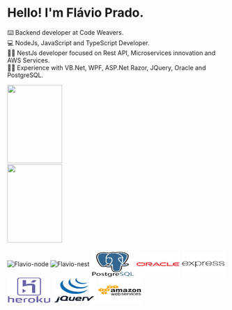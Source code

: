# Hello! I'm Flávio Prado.

   ⌨️ Backend developer at Code Weavers.<br>
   💻 NodeJs, JavaScript and TypeScript Developer.<br>
   👨‍💼 NestJs developer focused on Rest API, Microservices innovation and AWS Services.<br>
   👨‍💻 Experience with VB.Net, WPF, ASP.Net Razor, JQuery, Oracle and PostgreSQL.<br>
    
<div>
  <a href="https://github.com/flaviohsprado">
   <img height="180em" width="50%" src="https://github-readme-stats.vercel.app/api?username=flaviohsprado&show_icons=true&theme=dracula&include_all_commits=true&count_private=true"/>
   <img height="180em" width="50%" src="https://github-readme-stats.vercel.app/api/top-langs/?username=flaviohsprado&layout=compact&langs_count=7&theme=dracula"/>
  </a>
</div>
<div style="display: inline_block"><br>
  <img align="center" alt="Flavio-node" height="60" width="100" src="https://cdn.jsdelivr.net/gh/devicons/devicon/icons/nodejs/nodejs-original.svg">
  <img align="center" alt="Flavio-nest" height="60" width="100" src="https://cdn.jsdelivr.net/gh/devicons/devicon/icons/nestjs/nestjs-plain.svg">
  <img align="center" alt="Flavio-postgresql" height="60" width="100" src="https://github.com/devicons/devicon/blob/v2.14.0/icons/postgresql/postgresql-original-wordmark.svg">
  <img align="center" alt="Flavio-oracle" height="60" width="100" src="https://github.com/devicons/devicon/blob/v2.14.0/icons/oracle/oracle-original.svg">
  <img align="center" alt="Flavio-express" height="60" width="100" src="https://github.com/devicons/devicon/blob/v2.14.0/icons/express/express-original-wordmark.svg">
  <img align="center" alt="Flavio-heroku" height="60" width="100" src="https://github.com/devicons/devicon/blob/v2.14.0/icons/heroku/heroku-original-wordmark.svg">
  <img align="center" alt="Flavio-jquery" height="60" width="100" src="https://github.com/devicons/devicon/blob/v2.14.0/icons/jquery/jquery-original-wordmark.svg">
  <img align="center" alt="Flavio-awsServices" height="60" width="100" src="https://github.com/devicons/devicon/blob/v2.14.0/icons/amazonwebservices/amazonwebservices-original-wordmark.svg">
</div>
